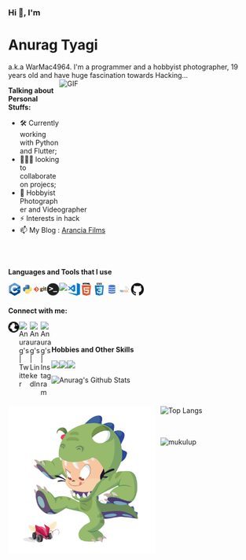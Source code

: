 ### Hi 👋, I'm 
<h1>Anurag Tyagi</h1>
a.k.a WarMac4964. I'm a programmer and a hobbyist photographer, 19 years old and have huge fascination towards Hacking...
<br/>


<img align="right" height="250" width="400" alt="GIF" src="https://miro.medium.com/max/1360/1*IRGHmiGsa16stedQvIaZfw.gif" />

**Talking about Personal Stuffs:**

- 🛠 Currently working with Python and  Flutter;
- 👨🏻‍💻 looking to collaborate on projecs;
- 💬 Hobbyist Photographer and Videographer
- ⚡️ Interests in hack
- 📫 My Blog : <a href="https://www.aranciafilms.com/">Arancia Films</a>

<br />
<br />

  
**Languages and Tools that I use**
  
<img align="left" height="26" src="https://raw.githubusercontent.com/github/explore/80688e429a7d4ef2fca1e82350fe8e3517d3494d/topics/cpp/cpp.png">
<img align="left" height="26" src="https://raw.githubusercontent.com/github/explore/80688e429a7d4ef2fca1e82350fe8e3517d3494d/topics/python/python.png">
<img align="left" height="26" src="https://raw.githubusercontent.com/github/explore/80688e429a7d4ef2fca1e82350fe8e3517d3494d/topics/git/git.png">
<img align="left" height="26" src="https://raw.githubusercontent.com/github/explore/80688e429a7d4ef2fca1e82350fe8e3517d3494d/topics/terminal/terminal.png">
<img align="left" height="26" src="https://avatars1.githubusercontent.com/u/14101776?s=200&v=4">

<img align="left" alt="Visual Studio Code" width="26px" src="https://raw.githubusercontent.com/github/explore/80688e429a7d4ef2fca1e82350fe8e3517d3494d/topics/visual-studio-code/visual-studio-code.png" />
<img align="left" alt="HTML5" width="26px" src="https://raw.githubusercontent.com/github/explore/80688e429a7d4ef2fca1e82350fe8e3517d3494d/topics/html/html.png" />
<img align="left" alt="CSS3" width="26px" src="https://raw.githubusercontent.com/github/explore/80688e429a7d4ef2fca1e82350fe8e3517d3494d/topics/css/css.png" />
<img align="left" alt="SQL" width="26px" src="https://raw.githubusercontent.com/github/explore/80688e429a7d4ef2fca1e82350fe8e3517d3494d/topics/sql/sql.png" />
<img align="left" alt="MySQL" width="26px" src="https://raw.githubusercontent.com/github/explore/80688e429a7d4ef2fca1e82350fe8e3517d3494d/topics/mysql/mysql.png" />
<img align="left" alt="GitHub" width="26px" src="https://raw.githubusercontent.com/github/explore/78df643247d429f6cc873026c0622819ad797942/topics/github/github.png" />
<br />
<br />

**Connect with me:**

<a href="https://www.aranciafilms.com/" ><img align="left" alt="aranciafilms.com" width="22px" src="https://raw.githubusercontent.com/iconic/open-iconic/master/svg/globe.svg" /></a>
<a href="https://twitter.com/tyagianurag_at" ><img align="left" alt="Anurag's | Twitter" width="22px" src="https://cdn.jsdelivr.net/npm/simple-icons@v3/icons/twitter.svg" /></a>
<a href="https://www.linkedin.com/in/anurag-tyagi-395425178/" ><img align="left" alt="Anurag's | LinkedIn" width="22px" src="https://cdn.jsdelivr.net/npm/simple-icons@v3/icons/linkedin.svg" /></a>
<a href="https://www.instagram.com/tyagianurag_at/" ><img align="left" alt="Anurag's | Instagram" width="22px" src="https://cdn.jsdelivr.net/npm/simple-icons@v3/icons/instagram.svg" /></a>

<br />
<br />

    

**Hobbies and Other Skills**


<code><img align="left" height="26" src="https://avatars3.githubusercontent.com/u/4542585?s=200&v=4"></code>
<code><img align="left" height="26" src="https://upload.wikimedia.org/wikipedia/commons/f/fb/Adobe_Illustrator_CC_icon.svg"></code>
<code><img align="left" height="26" src="https://upload.wikimedia.org/wikipedia/commons/5/56/Adobe_Photoshop_Lightroom_Classic_CC_icon.svg"></code>


<br />

![Anurag's Github Stats](https://github-readme-stats.vercel.app/api?username=WarMac4964&show_icons=true&hide_border=true)

<br />

![Top Langs](https://github-readme-stats.vercel.app/api/top-langs/?username=WarMac4964&theme=radical)<img src="https://github.com/SatYu26/SatYu26/blob/master/Assets/dinotocat.png" alt="dinotocat" style="float: left; margin-right: 10px;" width="300px" />


<br>

<p><img align="center" src="https://github-readme-streak-stats.herokuapp.com/?user=WarMac4964&" alt="mukulup" /></p>
